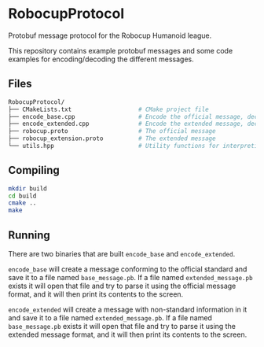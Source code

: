 # RobocupProtocol
Protobuf message protocol for the Robocup Humanoid league.

This repository contains example protobuf messages and some code examples for encoding/decoding the different messages.

## Files
```bash
RobocupProtocol/
├── CMakeLists.txt                   # CMake project file
├── encode_base.cpp                  # Encode the official message, decode extended message
├── encode_extended.cpp              # Encode the extended message, decode official message
├── robocup.proto                    # The official message
├── robocup_extension.proto          # The extended message
└── utils.hpp                        # Utility functions for interpreting message contents
```

## Compiling
```bash
mkdir build
cd build
cmake ..
make
```

## Running
There are two binaries that are built `encode_base` and `encode_extended`. 

`encode_base` will create a message conforming to the official standard and save it to a file named `base_message.pb`. 
If a file named `extended_message.pb` exists it will open that file and try to parse it using the official message format, and it will then print its contents to the screen.

`encode_extended` will create a message with non-standard information in it and save it to a file named `extended_message.pb`. 
If a file named `base_message.pb` exists it will open that file and try to parse it using the extended message format, and it will then print its contents to the screen.

